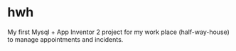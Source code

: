 # hwh
My first Mysql + App Inventor 2 project for my work place (half-way-house) to manage appointments and incidents.
